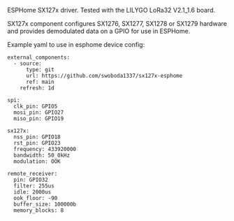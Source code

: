 ESPHome SX127x driver. Tested with the LILYGO LoRa32 V2.1_1.6 board.

SX127x component configures SX1276, SX1277, SX1278 or SX1279 hardware and provides demodulated data on a GPIO for use in ESPHome. 

Example yaml to use in esphome device config:
    
    external_components:
      - source:
          type: git
          url: https://github.com/swoboda1337/sx127x-esphome
          ref: main
        refresh: 1d
   
    spi:
      clk_pin: GPIO5
      mosi_pin: GPIO27
      miso_pin: GPIO19
    
    sx127x:
      nss_pin: GPIO18
      rst_pin: GPIO23
      frequency: 433920000
      bandwidth: 50_0kHz
      modulation: OOK

    remote_receiver:
      pin: GPIO32
      filter: 255us
      idle: 2000us
      ook_floor: -90
      buffer_size: 100000b
      memory_blocks: 8
